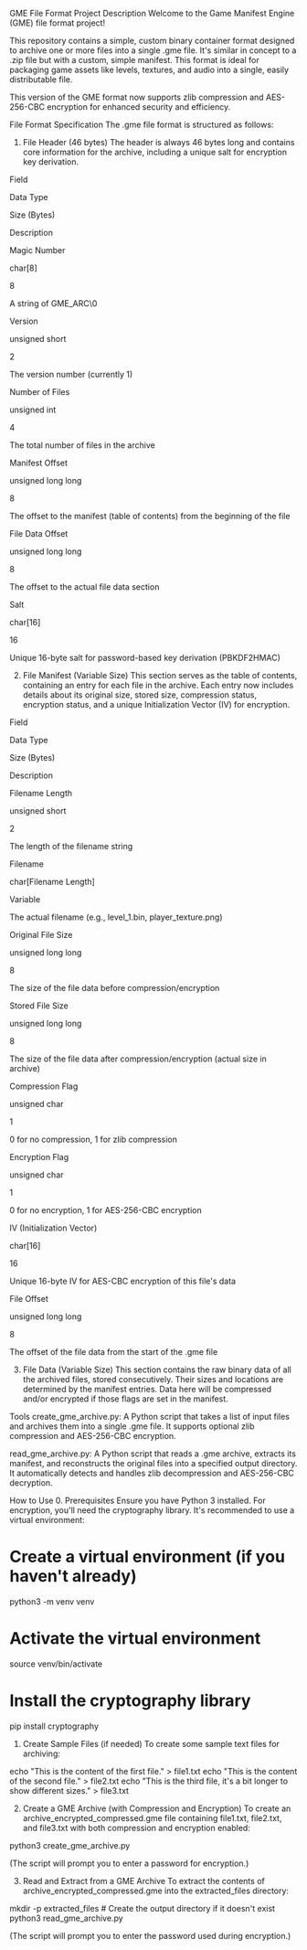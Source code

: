 GME File Format Project
Description
Welcome to the Game Manifest Engine (GME) file format project!

This repository contains a simple, custom binary container format designed to archive one or more files into a single .gme file. It's similar in concept to a .zip file but with a custom, simple manifest. This format is ideal for packaging game assets like levels, textures, and audio into a single, easily distributable file.

This version of the GME format now supports zlib compression and AES-256-CBC encryption for enhanced security and efficiency.

File Format Specification
The .gme file format is structured as follows:

1. File Header (46 bytes)
The header is always 46 bytes long and contains core information for the archive, including a unique salt for encryption key derivation.

Field

Data Type

Size (Bytes)

Description

Magic Number

char[8]

8

A string of GME_ARC\0

Version

unsigned short

2

The version number (currently 1)

Number of Files

unsigned int

4

The total number of files in the archive

Manifest Offset

unsigned long long

8

The offset to the manifest (table of contents) from the beginning of the file

File Data Offset

unsigned long long

8

The offset to the actual file data section

Salt

char[16]

16

Unique 16-byte salt for password-based key derivation (PBKDF2HMAC)

2. File Manifest (Variable Size)
This section serves as the table of contents, containing an entry for each file in the archive. Each entry now includes details about its original size, stored size, compression status, encryption status, and a unique Initialization Vector (IV) for encryption.

Field

Data Type

Size (Bytes)

Description

Filename Length

unsigned short

2

The length of the filename string

Filename

char[Filename Length]

Variable

The actual filename (e.g., level_1.bin, player_texture.png)

Original File Size

unsigned long long

8

The size of the file data before compression/encryption

Stored File Size

unsigned long long

8

The size of the file data after compression/encryption (actual size in archive)

Compression Flag

unsigned char

1

0 for no compression, 1 for zlib compression

Encryption Flag

unsigned char

1

0 for no encryption, 1 for AES-256-CBC encryption

IV (Initialization Vector)

char[16]

16

Unique 16-byte IV for AES-CBC encryption of this file's data

File Offset

unsigned long long

8

The offset of the file data from the start of the .gme file

3. File Data (Variable Size)
This section contains the raw binary data of all the archived files, stored consecutively. Their sizes and locations are determined by the manifest entries. Data here will be compressed and/or encrypted if those flags are set in the manifest.

Tools
create_gme_archive.py: A Python script that takes a list of input files and archives them into a single .gme file. It supports optional zlib compression and AES-256-CBC encryption.

read_gme_archive.py: A Python script that reads a .gme archive, extracts its manifest, and reconstructs the original files into a specified output directory. It automatically detects and handles zlib decompression and AES-256-CBC decryption.

How to Use
0. Prerequisites
Ensure you have Python 3 installed. For encryption, you'll need the cryptography library. It's recommended to use a virtual environment:

# Create a virtual environment (if you haven't already)
python3 -m venv venv

# Activate the virtual environment
source venv/bin/activate

# Install the cryptography library
pip install cryptography

1. Create Sample Files (if needed)
To create some sample text files for archiving:

echo "This is the content of the first file." > file1.txt
echo "This is the content of the second file." > file2.txt
echo "This is the third file, it's a bit longer to show different sizes." > file3.txt

2. Create a GME Archive (with Compression and Encryption)
To create an archive_encrypted_compressed.gme file containing file1.txt, file2.txt, and file3.txt with both compression and encryption enabled:

python3 create_gme_archive.py

(The script will prompt you to enter a password for encryption.)

3. Read and Extract from a GME Archive
To extract the contents of archive_encrypted_compressed.gme into the extracted_files directory:

mkdir -p extracted_files # Create the output directory if it doesn't exist
python3 read_gme_archive.py

(The script will prompt you to enter the password used during encryption.)
